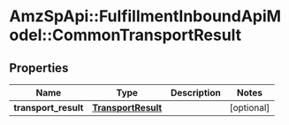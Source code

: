 # AmzSpApi::FulfillmentInboundApiModel::CommonTransportResult

## Properties
Name | Type | Description | Notes
------------ | ------------- | ------------- | -------------
**transport_result** | [**TransportResult**](TransportResult.md) |  | [optional] 


